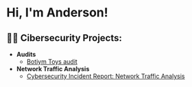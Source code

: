 <h1>Hi, I'm Anderson! </h1>

<h2>👨‍💻 Cibersecurity Projects:</h2>

- <b>Audits</b>
  - [Botiym Toys audit](https://github.com/asgilm/Cibersecurity-Projects/tree/main/Audits)
- <b>Network Traffic Analysis</b>
  - [Cybersecurity Incident Report: Network Traffic Analysis](https://github.com/asgilm/Cibersecurity-Projects/tree/main/Cybersecurity-Incident-Report-Network-Traffic-Analysis)

